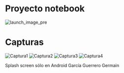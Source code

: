 # Proyecto notebook
![launch_image_pre](https://user-images.githubusercontent.com/72660021/148109484-1d74bd4a-1032-48a5-9f42-5b7bb388134d.png)

# Capturas
![Captura1](https://user-images.githubusercontent.com/72660021/148110026-8f98126f-799b-440d-b8bc-b008c2e71261.JPG)
![Captura2](https://user-images.githubusercontent.com/72660021/148110028-4b7ce539-3a09-4806-aedf-d7d573c40715.JPG)
![Captura3](https://user-images.githubusercontent.com/72660021/148110029-c8ee68ac-9de5-4bee-bced-52826635bc27.JPG)
![Captura4](https://user-images.githubusercontent.com/72660021/148110030-526f77f5-2304-464c-a76f-bdeb2e415e8e.JPG)


Splash screen sólo en Android
García Guerrero Germain
